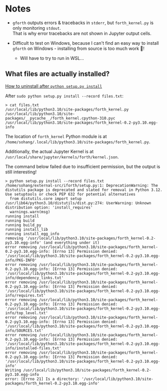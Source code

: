 # Notes
- `gforth` outputs errors & tracebacks in `stderr`, but `forth_kernel.py` is only monitoring `stdout`.    
  That is why error tracebacks are not shown in Jupyter output cells.

- Difficult to test on Windows, because I can't find an easy way to install `gforth` on Windows - 
  installing from source is too much work 🤷!
     - Will have to try to run in WSL...

## What files are actually installed?
[How to uninstall after `python setup.py install`](https://stackoverflow.com/a/1550235/12947681)

After `sudo python setup.py install --record files.txt`:
```
> cat files.txt
/usr/local/lib/python3.10/site-packages/forth_kernel.py
/usr/local/lib/python3.10/site-packages/__pycache__/forth_kernel.cpython-310.pyc
/usr/local/lib/python3.10/site-packages/forth_kernel-0.2-py3.10.egg-info
```

The location of `forth_kernel` Python module is at `/home/sohang/.local/lib/python3.10/site-packages/forth_kernel.py`.

Additionally, the actual Jupyter Kernel is at `/usr/local/share/jupyter/kernels/forth/kernel.json`.

The command below failed due to insufficient permission, but the output is still interesting!
```
> python setup.py install --record files.txt
/home/sohang/external-src/iforth/setup.py:1: DeprecationWarning: The distutils package is deprecated and slated for removal in Python 3.12. Use setuptools or check PEP 632 for potential alternatives
  from distutils.core import setup
/usr/lib64/python3.10/distutils/dist.py:274: UserWarning: Unknown distribution option: 'install_requires'
  warnings.warn(msg)
running install
running build
running build_py
running install_lib
running install_egg_info
removing '/usr/local/lib/python3.10/site-packages/forth_kernel-0.2-py3.10.egg-info' (and everything under it)
error removing /usr/local/lib/python3.10/site-packages/forth_kernel-0.2-py3.10.egg-info: [Errno 13] Permission denied: '/usr/local/lib/python3.10/site-packages/forth_kernel-0.2-py3.10.egg-info/PKG-INFO'
error removing /usr/local/lib/python3.10/site-packages/forth_kernel-0.2-py3.10.egg-info: [Errno 13] Permission denied: '/usr/local/lib/python3.10/site-packages/forth_kernel-0.2-py3.10.egg-info/dependency_links.txt'
error removing /usr/local/lib/python3.10/site-packages/forth_kernel-0.2-py3.10.egg-info: [Errno 13] Permission denied: '/usr/local/lib/python3.10/site-packages/forth_kernel-0.2-py3.10.egg-info/requires.txt'
error removing /usr/local/lib/python3.10/site-packages/forth_kernel-0.2-py3.10.egg-info: [Errno 13] Permission denied: '/usr/local/lib/python3.10/site-packages/forth_kernel-0.2-py3.10.egg-info/top_level.txt'
error removing /usr/local/lib/python3.10/site-packages/forth_kernel-0.2-py3.10.egg-info: [Errno 13] Permission denied: '/usr/local/lib/python3.10/site-packages/forth_kernel-0.2-py3.10.egg-info/SOURCES.txt'
error removing /usr/local/lib/python3.10/site-packages/forth_kernel-0.2-py3.10.egg-info: [Errno 13] Permission denied: '/usr/local/lib/python3.10/site-packages/forth_kernel-0.2-py3.10.egg-info/installed-files.txt'
error removing /usr/local/lib/python3.10/site-packages/forth_kernel-0.2-py3.10.egg-info: [Errno 13] Permission denied: '/usr/local/lib/python3.10/site-packages/forth_kernel-0.2-py3.10.egg-info'
Writing /usr/local/lib/python3.10/site-packages/forth_kernel-0.2-py3.10.egg-info
error: [Errno 21] Is a directory: '/usr/local/lib/python3.10/site-packages/forth_kernel-0.2-py3.10.egg-info'
```
